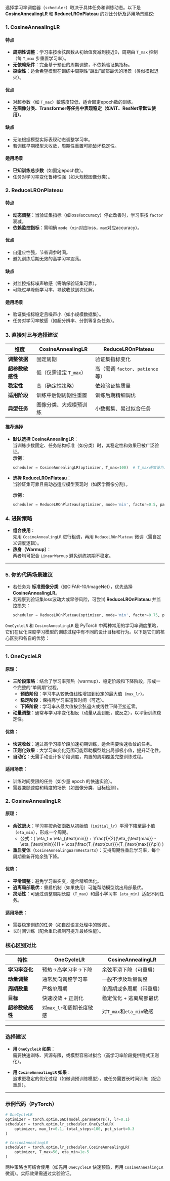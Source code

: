 选择学习率调度器（`scheduler`）取决于具体任务和训练动态。以下是 **CosineAnnealingLR** 和 **ReduceLROnPlateau** 的对比分析及适用场景建议:  
### **1. CosineAnnealingLR** 
#### **特点**
- **周期性调整**：学习率按余弦函数从初始值衰减到接近0，周期由 `T_max` 控制（每 `T_max` 步重置学习率）。
- **无依赖条件**：完全基于预设的周期调整，不依赖验证集指标。
- **探索性**：适合希望模型在训练中周期性“跳出”局部最优的场景（类似模拟退火）。

#### **优点**
- 对超参数（如 `T_max`）敏感度较低，适合固定epoch数的训练。
- **在图像分类、Transformer等任务中表现稳定（如ViT、ResNet常默认使用）**。

#### **缺点**
- 无法根据模型实际表现动态调整学习率。
- 若训练早期模型未收敛，周期性重置可能破坏稳定性。

#### **适用场景**
- **已知训练总步数**（如固定epoch数）。
- 任务对学习率变化鲁棒性强（如大规模图像分类）。

### **2. ReduceLROnPlateau**
#### **特点**
- **动态调整**：当验证集指标（如loss/accuracy）停止改善时，学习率按 `factor` 衰减。
- **依赖监控指标**：需明确 `mode`（`min`对应loss，`max`对应accuracy）。

#### **优点**
- 自适应性强，节省调参时间。
- 避免训练后期无效的高学习率震荡。

#### **缺点**
- 对监控指标噪声敏感（需确保验证集可靠）。
- 可能过早降低学习率，导致收敛到次优解。

#### **适用场景**
- 验证集指标稳定且噪声小（如小规模数据集）。
- 任务对学习率敏感（如超分辨率、分割等复杂任务）。

### **3. 直接对比与选择建议**
| **维度**               | **CosineAnnealingLR**                  | **ReduceLROnPlateau**                |
|------------------------|---------------------------------------|--------------------------------------|
| **调整依据**           | 固定周期                              | 验证集指标变化                       |
| **超参数敏感性**       | 低（仅需设定 `T_max`）                | 高（需调 `factor`、`patience`等）    |
| **稳定性**             | 高（确定性策略）                      | 依赖验证集质量                       |
| **适用阶段**           | 训练中后期周期性重置                  | 训练后期精细调优                     |
| **典型任务**           | 图像分类、大规模预训练                | 小数据集、易过拟合任务               |

#### **推荐选择**
- **默认选择 CosineAnnealingLR**：  
  当训练步数固定、任务结构标准（如分类）时，其稳定性和效果已被广泛验证。  
  **示例**：  
  ```python
  scheduler = CosineAnnealingLR(optimizer, T_max=100)  # T_max通常设为总epoch数或1/2周期
  ```

- **选择 ReduceLROnPlateau**：  
  当验证集可靠且需动态适应模型表现时（如医学图像分割）。 

  **示例** : 
  ```python
  scheduler = ReduceLROnPlateau(optimizer, mode='min', factor=0.5, patience=5)
  ```

### **4. 进阶策略**
- **组合使用**：  
  先用 `CosineAnnealingLR` 进行粗调，再用 `ReduceLROnPlateau` 微调（需自定义调度逻辑）。
- **热身（Warmup）**：  
  两者均可配合 `LinearWarmup` 避免训练初期不稳定。

---

### **5. 你的代码场景建议**
- 若任务为 **标准图像分类**（如CIFAR-10/ImageNet），优先选择 **CosineAnnealingLR**。  
- 若观察到验证集loss波动大或早停风险，可尝试 **ReduceLROnPlateau** 并监控损失：
  ```python
  scheduler = ReduceLROnPlateau(optimizer, mode='min', factor=0.75, patience=3)
  ```  

`OneCycleLR` 和 `CosineAnnealingLR` 是 PyTorch 中两种常用的学习率调度策略，它们在优化深度学习模型的训练过程中有不同的设计目标和行为。以下是它们的核心区别和各自的优势：

---

### **1. OneCycleLR**
#### **原理**：
- **三阶段策略**：结合了学习率预热（warmup）、稳定阶段和下降阶段，形成一个完整的“单周期”过程。
  - **预热阶段**：学习率从较低值线性增加到设定的最大值（`max_lr`）。
  - **稳定阶段**：保持高学习率短暂时间（可选）。
  - **下降阶段**：学习率从最大值按余弦退火或线性下降至接近零。
- **动量调整**：通常与学习率变化相反（动量从高到低，或反之），以平衡训练稳定性。

#### **优势**：
- **快速收敛**：通过高学习率阶段加速初期训练，适合需要快速收敛的任务。
- **正则化效果**：大学习率变化范围可能帮助模型跳出局部极小值，提升泛化性。
- **自动化**：无需手动设计多阶段调度，内置的周期覆盖完整训练过程。

#### **适用场景**：
- 训练时间受限的任务（如少量 epoch 的快速实验）。
- 需要兼顾速度和精度的场景（如图像分类、目标检测）。

### **2. CosineAnnealingLR**
#### **原理**：
- **余弦退火**：学习率按余弦函数从初始值（`initial_lr`）平滑下降至最小值（`eta_min`），形成一个周期。
  - 公式：\( \eta_t = \eta_{\text{min}} + \frac{1}{2}(\eta_{\text{max}} - \eta_{\text{min}})(1 + \cos(\frac{T_{\text{cur}}}{T_{\text{max}}}\pi)) \)
- **重启变体**（`CosineAnnealingWarmRestarts`）：支持周期性重启学习率，每个周期重新开始余弦下降。

#### **优势**：
- **平滑调整**：避免学习率突变，适合精细优化。
- **逃离局部最优**：重启机制（如果使用）可能帮助模型跳出局部最优。
- **灵活性**：可通过调整周期长度（`T_max`）和最小学习率（`eta_min`）适配不同任务。

#### **适用场景**：
- 需要稳定训练的任务（如自然语言处理中的微调）。
- 长时间训练（配合重启机制可提升最终性能）。

### **核心区别对比**
| 特性                | OneCycleLR                     | CosineAnnealingLR             |
|---------------------|--------------------------------|--------------------------------|
| **学习率变化**      | 预热→高学习率→下降             | 余弦平滑下降（可重启）         |
| **动量调整**        | 通常反向调整学习率             | 一般不涉及动量调整             |
| **周期数量**        | 严格单周期                     | 单周期或多周期（带重启）       |
| **目标**            | 快速收敛 + 正则化              | 稳定优化 + 逃离局部最优        |
| **超参数敏感性**    | 对`max_lr`和周期长度敏感       | 对`T_max`和`eta_min`敏感      |

---

### **选择建议**
- **用 `OneCycleLR` 如果**：  
  需要快速训练、资源有限，或模型容易过拟合（高学习率阶段提供隐式正则化）。
  
- **用 `CosineAnnealingLR` 如果**：  
  追求更稳定的优化过程（如微调预训练模型），或任务需要长时间训练（配合重启）。

---

### **示例代码（PyTorch）**
```python
# OneCycleLR
optimizer = torch.optim.SGD(model.parameters(), lr=0.1)
scheduler = torch.optim.lr_scheduler.OneCycleLR(
    optimizer, max_lr=0.1, total_steps=100, pct_start=0.3
)

# CosineAnnealingLR
scheduler = torch.optim.lr_scheduler.CosineAnnealingLR(
    optimizer, T_max=50, eta_min=1e-5
)
```

两种策略也可结合使用（如先用 `OneCycleLR` 快速预热，再用 `CosineAnnealingLR` 微调）。实际效果需通过实验验证。